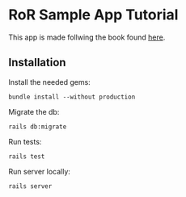 # RoR Sample App Tutorial

This app is made follwing the book found [here](https://www.railstutorial.org/book/static_pages).

## Installation

Install the needed gems:
```
bundle install --without production
```

Migrate the db:
```
rails db:migrate
```

Run tests:
```
rails test
```

Run server locally:
```
rails server
```
